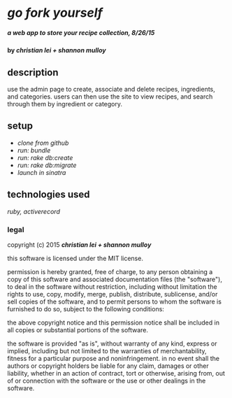 # _go fork yourself_

##### _a web app to store your recipe collection, 8/26/15_

#### by _**christian lei + shannon mulloy**_

## description

use the admin page to create, associate and delete recipes, ingredients, and categories. users can then use the site to view recipes, and search through them by ingredient or category.

## setup

* _clone from github_
* _run: bundle_
* _run: rake db:create_
* _run: rake db:migrate_
* _launch in sinatra_

## technologies used

_ruby, activerecord_

### legal

copyright (c) 2015 **_christian lei + shannon mulloy_**

this software is licensed under the MIT license.

permission is hereby granted, free of charge, to any person obtaining a copy
of this software and associated documentation files (the "software"), to deal
in the software without restriction, including without limitation the rights
to use, copy, modify, merge, publish, distribute, sublicense, and/or sell
copies of the software, and to permit persons to whom the software is
furnished to do so, subject to the following conditions:

the above copyright notice and this permission notice shall be included in
all copies or substantial portions of the software.

the software is provided "as is", without warranty of any kind, express or implied, including but not limited to the warranties of merchantability, fitness for a particular purpose and noninfringement. in no event shall the authors or copyright holders be liable for any claim, damages or other liability, whether in an action of contract, tort or otherwise, arising from, out of or connection with the software or the use or other dealings in the software.
